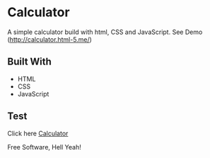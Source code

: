 # Calculator
A simple calculator build with html, CSS and JavaScript. See Demo (http://calculator.html-5.me/)

## Built With
-   HTML
- CSS
- JavaScript

## Test

Click here [Calculator](http://calculator.html-5.me/)

Free Software, Hell Yeah!